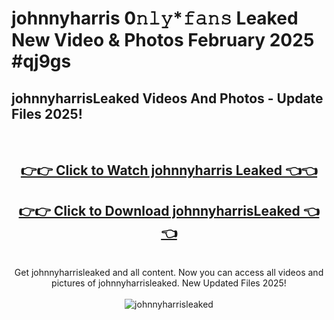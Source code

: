 # johnnyharris 0𝚗𝚕𝚢*𝚏𝚊𝚗𝚜 Leaked New Video & Photos February 2025 #qj9gs

<h2>johnnyharrisLeaked Videos And Photos - Update Files 2025!</h2>
<br>
<div align="center">
<h2><a href="https://mediaupload.pro?title=johnnyharris&ref=11F" rel="nofollow">👉👉 Click to Watch johnnyharris Leaked 👈👈</a></h2>
<h2><a href="https://mediaupload.pro?title=johnnyharris&ref=11F" rel="nofollow">👉👉 Click to Download johnnyharrisLeaked 👈👈</a></h2>
<br>
Get johnnyharrisleaked and all content. Now you can access all videos and pictures of johnnyharrisleaked. New Updated Files 2025!
<br>
<br>
<a href="https://mediaupload.pro?title=johnnyharris&ref=11F" rel="nofollow" data-target="animated-image.originalLink"><img src="https://i.ibb.co/Gkj2r4b/banner.png" alt="johnnyharrisleaked" style="max-width: 100%; display: inline-block;" data-target="animated-image.originalImage"></a>
</div>
<br>

